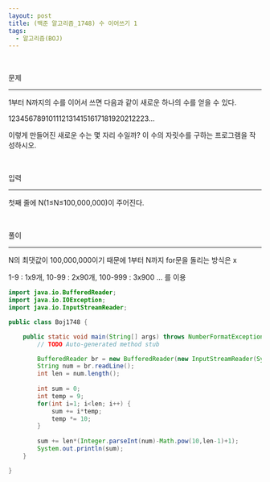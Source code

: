```yaml
---
layout: post
title: (백준 알고리즘_1748) 수 이어쓰기 1
tags:
  - 알고리즘(BOJ)
---
```


<br>

문제

---

1부터 N까지의 수를 이어서 쓰면 다음과 같이 새로운 하나의 수를 얻을 수 있다.

1234567891011121314151617181920212223...

이렇게 만들어진 새로운 수는 몇 자리 수일까? 이 수의 자릿수를 구하는 프로그램을 작성하시오.

<br>

입력

---

첫째 줄에 N(1≤N≤100,000,000)이 주어진다.

<br>

풀이

---

N의 최댓값이 100,000,000이기 때문에 1부터 N까지 for문을 돌리는 방식은 x

1-9 : 1x9개, 10-99 : 2x90개, 100-999 : 3x900 ... 를 이용

```java
import java.io.BufferedReader;
import java.io.IOException;
import java.io.InputStreamReader;

public class Boj1748 {

	public static void main(String[] args) throws NumberFormatException, IOException {
		// TODO Auto-generated method stub

		BufferedReader br = new BufferedReader(new InputStreamReader(System.in));
		String num = br.readLine();
		int len = num.length();
		
		int sum = 0;
		int temp = 9;
		for(int i=1; i<len; i++) {
			sum += i*temp;
			temp *= 10;
		}
		
		sum += len*(Integer.parseInt(num)-Math.pow(10,len-1)+1);
		System.out.println(sum);
	}

}
```

